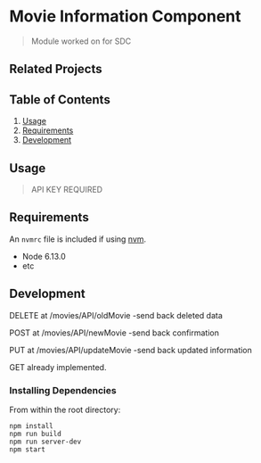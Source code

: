 # Movie Information Component

> Module worked on for SDC

## Related Projects


## Table of Contents

1. [Usage](#Usage)
1. [Requirements](#requirements)
1. [Development](#development)

## Usage

> API KEY REQUIRED

## Requirements

An `nvmrc` file is included if using [nvm](https://github.com/creationix/nvm).

- Node 6.13.0
- etc

## Development

DELETE at /movies/API/oldMovie
  -send back deleted data

POST at /movies/API/newMovie
  -send back confirmation

PUT at /movies/API/updateMovie
  -send back updated information

GET already implemented.

### Installing Dependencies

From within the root directory:

```
npm install
npm run build
npm run server-dev
npm start
```

